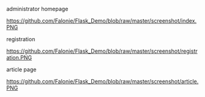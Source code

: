 
administrator homepage

https://github.com/Falonie/Flask_Demo/blob/raw/master/screenshot/index.PNG

registration

https://github.com/Falonie/Flask_Demo/blob/raw/master/screenshot/registration.PNG

article page

https://github.com/Falonie/Flask_Demo/blob/raw/master/screenshot/article.PNG
